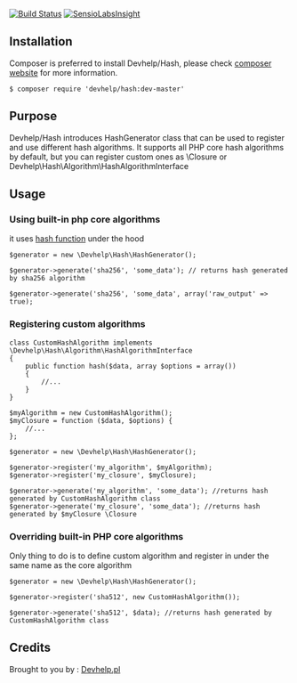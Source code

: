 [![Build Status](https://travis-ci.org/devhelp/hash.png)](https://travis-ci.org/devhelp/hash) [![SensioLabsInsight](https://insight.sensiolabs.com/projects/a7da6b8c-995f-4f22-94c5-1212c73676b9/mini.png)](https://insight.sensiolabs.com/projects/a7da6b8c-995f-4f22-94c5-1212c73676b9)

## Installation

Composer is preferred to install Devhelp/Hash, please check [composer website](http://getcomposer.org) for more information.

```
$ composer require 'devhelp/hash:dev-master'
```

## Purpose

Devhelp/Hash introduces HashGenerator class that can be used to register and use different hash algorithms. It supports
all PHP core hash algorithms by default, but you can register custom ones as \Closure or Devhelp\Hash\Algorithm\HashAlgorithmInterface

## Usage

### Using built-in php core algorithms

it uses [hash function](http://www.php.net/manual/en/function.hash.php) under the hood

```
$generator = new \Devhelp\Hash\HashGenerator();

$generator->generate('sha256', 'some_data'); // returns hash generated by sha256 algorithm

$generator->generate('sha256', 'some_data', array('raw_output' => true);

```

### Registering custom algorithms

```
class CustomHashAlgorithm implements \Devhelp\Hash\Algorithm\HashAlgorithmInterface
{
    public function hash($data, array $options = array())
    {
        //...
    }
}

$myAlgorithm = new CustomHashAlgorithm();
$myClosure = function ($data, $options) {
    //...
};

$generator = new \Devhelp\Hash\HashGenerator();

$generator->register('my_algorithm', $myAlgorithm);
$generator->register('my_closure', $myClosure);

$generator->generate('my_algorithm', 'some_data'); //returns hash generated by CustomHashAlgorithm class
$generator->generate('my_closure', 'some_data'); //returns hash generated by $myClosure \Closure
```

### Overriding built-in PHP core algorithms

Only thing to do is to define custom algorithm and register in under the same name as the core algorithm

```
$generator = new \Devhelp\Hash\HashGenerator();

$generator->register('sha512', new CustomHashAlgorithm());

$generator->generate('sha512', $data); //returns hash generated by CustomHashAlgorithm class
```

## Credits

Brought to you by : [Devhelp.pl](http://devhelp.pl)
